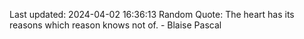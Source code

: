 Last updated: 2024-04-02 16:36:13
Random Quote: The heart has its reasons which reason knows not of. - Blaise Pascal